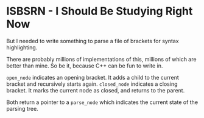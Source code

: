 # ISBSRN - **I** **S**hould **B**e **S**tudying **R**ight **N**ow

But I needed to write something to parse a file of brackets for syntax highlighting.

There are probably millions of implementations of this, millions of which are better than mine. So be it, because C++ can be fun to write in.

`open_node` indicates an opening bracket. It adds a child to the current bracket and recursively starts again.
`closed_node` indicates a closing bracket. It marks the current node as closed, and returns to the parent.

Both return a pointer to a `parse_node` which indicates the current state of the parsing tree.
